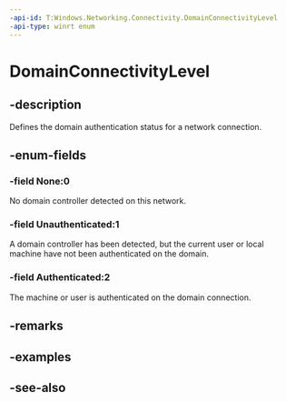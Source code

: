 ```yaml
---
-api-id: T:Windows.Networking.Connectivity.DomainConnectivityLevel
-api-type: winrt enum
---
```


<!-- Enumeration syntax
public enum Windows.Networking.Connectivity.DomainConnectivityLevel : int
-->

# DomainConnectivityLevel

## -description
Defines the domain authentication status for a network connection.

## -enum-fields
### -field None:0
No domain controller detected on this network.

### -field Unauthenticated:1
A domain controller has been detected, but the current user or local machine have not been authenticated on the domain.

### -field Authenticated:2
The machine or user is authenticated on the domain connection.

## -remarks

## -examples

## -see-also
